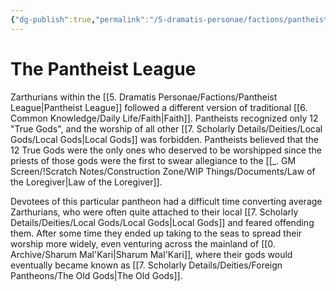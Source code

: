 ```yaml
---
{"dg-publish":true,"permalink":"/5-dramatis-personae/factions/pantheist-league/","noteIcon":""}
---
```


# The Pantheist League

Zarthurians within the [[5. Dramatis Personae/Factions/Pantheist League\|Pantheist League]] followed a different version of traditional [[6. Common Knowledge/Daily Life/Faith\|Faith]]. Pantheists recognized only 12 "True Gods", and the worship of all other [[7. Scholarly Details/Deities/Local Gods/Local Gods\|Local Gods]] was forbidden. Pantheists believed that the 12 True Gods were the only ones who deserved to be worshipped since the priests of those gods were the first to swear allegiance to the [[_. GM Screen/!Scratch Notes/Construction Zone/WIP Things/Documents/Law of the Loregiver\|Law of the Loregiver]]. 

Devotees of this particular pantheon had a difficult time converting average Zarthurians, who were often quite attached to their local [[7. Scholarly Details/Deities/Local Gods/Local Gods\|Local Gods]] and feared offending them. After some time they ended up taking to the seas to spread their worship more widely, even venturing across the mainland of [[0. Archive/Sharum Mal'Kari\|Sharum Mal'Kari]], where their gods would eventually became known as [[7. Scholarly Details/Deities/Foreign Pantheons/The Old Gods\|The Old Gods]]. 
